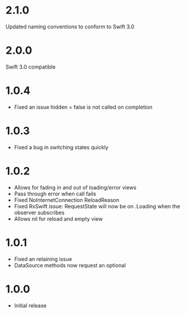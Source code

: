 # 2.1.0 
Updated naming conventions to conform to Swift 3.0

# 2.0.0
Swift 3.0 compatible

# 1.0.4
- Fixed an issue hidden = false is not called on completion

# 1.0.3
- Fixed a bug in switching states quickly

# 1.0.2

- Allows for fading in and out of loading/error views
- Pass through error when call fails
- Fixed NoInternetConnection ReloadReason
- Fixed RxSwift issue: RequestState will now be on .Loading when the observer subscribes
- Allows nil for reload and empty view

# 1.0.1

- Fixed an retaining issue
- DataSource methods now request an optional

# 1.0.0

- Initial release
